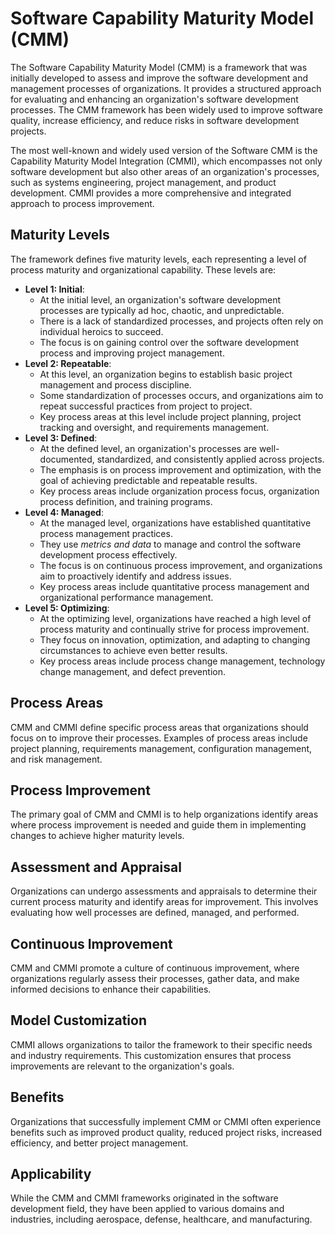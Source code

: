 # Software Capability Maturity Model (CMM)
The Software Capability Maturity Model (CMM) is a framework that was initially developed to assess and improve the software development and management processes of organizations. It provides a structured approach for evaluating and enhancing an organization's software development processes. The CMM framework has been widely used to improve software quality, increase efficiency, and reduce risks in software development projects.

The most well-known and widely used version of the Software CMM is the Capability Maturity Model Integration (CMMI), which encompasses not only software development but also other areas of an organization's processes, such as systems engineering, project management, and product development. CMMI provides a more comprehensive and integrated approach to process improvement.


## Maturity Levels
The framework defines five maturity levels, each representing a level of process maturity and organizational capability. These levels are:

- **Level 1: Initial**:
  - At the initial level, an organization's software development processes are typically ad hoc, chaotic, and unpredictable.
  - There is a lack of standardized processes, and projects often rely on individual heroics to succeed.
  - The focus is on gaining control over the software development process and improving project management.
- **Level 2: Repeatable**:
  - At this level, an organization begins to establish basic project management and process discipline.
  - Some standardization of processes occurs, and organizations aim to repeat successful practices from project to project.
  - Key process areas at this level include project planning, project tracking and oversight, and requirements management.
- **Level 3: Defined**:
  - At the defined level, an organization's processes are well-documented, standardized, and consistently applied across projects.
  - The emphasis is on process improvement and optimization, with the goal of achieving predictable and repeatable results.
  - Key process areas include organization process focus, organization process definition, and training programs.
- **Level 4: Managed**:
  - At the managed level, organizations have established quantitative process management practices.
  - They use _metrics and data_ to manage and control the software development process effectively.
  - The focus is on continuous process improvement, and organizations aim to proactively identify and address issues.
  - Key process areas include quantitative process management and organizational performance management.
- **Level 5: Optimizing**:
  - At the optimizing level, organizations have reached a high level of process maturity and continually strive for process improvement.
  - They focus on innovation, optimization, and adapting to changing circumstances to achieve even better results.
  - Key process areas include process change management, technology change management, and defect prevention.

## Process Areas
CMM and CMMI define specific process areas that organizations should focus on to improve their processes. Examples of process areas include project planning, requirements management, configuration management, and risk management.
## Process Improvement
The primary goal of CMM and CMMI is to help organizations identify areas where process improvement is needed and guide them in implementing changes to achieve higher maturity levels.
## Assessment and Appraisal
Organizations can undergo assessments and appraisals to determine their current process maturity and identify areas for improvement. This involves evaluating how well processes are defined, managed, and performed.
## Continuous Improvement
CMM and CMMI promote a culture of continuous improvement, where organizations regularly assess their processes, gather data, and make informed decisions to enhance their capabilities.
## Model Customization
CMMI allows organizations to tailor the framework to their specific needs and industry requirements. This customization ensures that process improvements are relevant to the organization's goals.
## Benefits
Organizations that successfully implement CMM or CMMI often experience benefits such as improved product quality, reduced project risks, increased efficiency, and better project management.
## Applicability
While the CMM and CMMI frameworks originated in the software development field, they have been applied to various domains and industries, including aerospace, defense, healthcare, and manufacturing.
